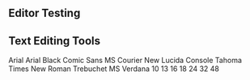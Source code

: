 Editor Testing
--------------

Text Editing Tools
------------------

Arial Arial Black Comic Sans MS Courier New Lucida Console Tahoma Times New Roman Trebuchet MS Verdana 10 13 16 18 24 32 48
